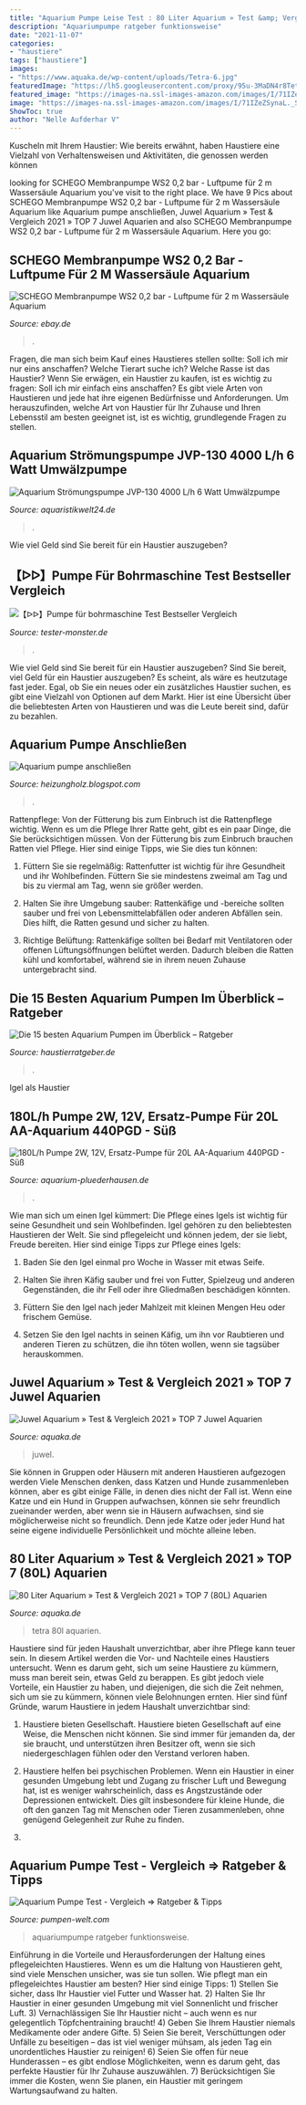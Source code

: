 ```yaml
---
title: "Aquarium Pumpe Leise Test : 80 Liter Aquarium » Test &amp; Vergleich 2021 » Top 7 (80l) Aquarien"
description: "Aquariumpumpe ratgeber funktionsweise"
date: "2021-11-07"
categories:
- "haustiere"
tags: ["haustiere"]
images:
- "https://www.aquaka.de/wp-content/uploads/Tetra-6.jpg"
featuredImage: "https://lh5.googleusercontent.com/proxy/95u-3MaDN4r8Tet-nSjcnVI9Z3opm4DWyh7FkCjzgHvL70SB_Qv0rPrcnXO3qm-t5WVbMD2CVyN09GlXbbdMyNA0=s0-d"
featured_image: "https://images-na.ssl-images-amazon.com/images/I/71IZeZSynaL._SX569_.jpg"
image: "https://images-na.ssl-images-amazon.com/images/I/71IZeZSynaL._SX569_.jpg"
ShowToc: true
author: "Nelle Aufderhar V"
---
```



Kuscheln mit Ihrem Haustier: Wie bereits erwähnt, haben Haustiere eine Vielzahl von Verhaltensweisen und Aktivitäten, die genossen werden können

	

		
looking for SCHEGO Membranpumpe WS2 0,2 bar - Luftpume für 2 m Wassersäule Aquarium you've visit to the right place. We have 9 Pics about SCHEGO Membranpumpe WS2 0,2 bar - Luftpume für 2 m Wassersäule Aquarium like Aquarium pumpe anschließen, Juwel Aquarium » Test &amp; Vergleich 2021 » TOP 7 Juwel Aquarien and also SCHEGO Membranpumpe WS2 0,2 bar - Luftpume für 2 m Wassersäule Aquarium. Here you go:
		
    
## SCHEGO Membranpumpe WS2 0,2 Bar - Luftpume Für 2 M Wassersäule Aquarium

<img loading=lazy src="https://www.zoo-gartenbedarf.de/media/import/schego/920_Schego-Membranpumpe-WS2.jpg" onerror="this.onerror=null;this.src='https://tse4.mm.bing.net/th?id=OIP.pVUUXW5f1ey7GRzFuNlImAHaHa&amp;pid=15.1';" alt="SCHEGO Membranpumpe WS2 0,2 bar - Luftpume für 2 m Wassersäule Aquarium">

_Source: ebay.de_

>. 

	

Fragen, die man sich beim Kauf eines Haustieres stellen sollte: Soll ich mir nur eins anschaffen? Welche Tierart suche ich? Welche Rasse ist das Haustier?
Wenn Sie erwägen, ein Haustier zu kaufen, ist es wichtig zu fragen: Soll ich mir einfach eins anschaffen? Es gibt viele Arten von Haustieren und jede hat ihre eigenen Bedürfnisse und Anforderungen. Um herauszufinden, welche Art von Haustier für Ihr Zuhause und Ihren Lebensstil am besten geeignet ist, ist es wichtig, grundlegende Fragen zu stellen.

    
## Aquarium Strömungspumpe JVP-130 4000 L/h 6 Watt Umwälzpumpe

<img loading=lazy src="https://cdn02.plentymarkets.com/9sy8qb9hlwp9/item/images/19165/full/Aquarium-Stroemungspumpe-JVP-100B-2500-L-h-3-Watt-U.png" onerror="this.onerror=null;this.src='https://tse1.mm.bing.net/th?id=OIP.l_uxmTuAxCujIEbohhrl2AHaEN&amp;pid=15.1';" alt="Aquarium Strömungspumpe JVP-130 4000 L/h 6 Watt Umwälzpumpe">

_Source: aquaristikwelt24.de_

>. 

	

Wie viel Geld sind Sie bereit für ein Haustier auszugeben?

    
## 【ᐅᐅ】Pumpe Für Bohrmaschine Test Bestseller Vergleich

<img loading=lazy src="https://images-na.ssl-images-amazon.com/images/I/71IZeZSynaL._SX569_.jpg" onerror="this.onerror=null;this.src='https://tse1.mm.bing.net/th?id=OIP.XrXSoNq73LnRzdPvJo38UgHaDM&amp;pid=15.1';" alt="【ᐅᐅ】Pumpe für bohrmaschine Test Bestseller Vergleich">

_Source: tester-monster.de_

>. 

	

Wie viel Geld sind Sie bereit für ein Haustier auszugeben?
Sind Sie bereit, viel Geld für ein Haustier auszugeben? Es scheint, als wäre es heutzutage fast jeder. Egal, ob Sie ein neues oder ein zusätzliches Haustier suchen, es gibt eine Vielzahl von Optionen auf dem Markt. Hier ist eine Übersicht über die beliebtesten Arten von Haustieren und was die Leute bereit sind, dafür zu bezahlen.

    
## Aquarium Pumpe Anschließen

<img loading=lazy src="https://lh5.googleusercontent.com/proxy/95u-3MaDN4r8Tet-nSjcnVI9Z3opm4DWyh7FkCjzgHvL70SB_Qv0rPrcnXO3qm-t5WVbMD2CVyN09GlXbbdMyNA0=s0-d" onerror="this.onerror=null;this.src='https://tse3.mm.bing.net/th?id=OIP.gSB1L3QgGqtM8sNbh3a6SQHaF2&amp;pid=15.1';" alt="Aquarium pumpe anschließen">

_Source: heizungholz.blogspot.com_

>. 

	

Rattenpflege: Von der Fütterung bis zum Einbruch ist die Rattenpflege wichtig.
Wenn es um die Pflege Ihrer Ratte geht, gibt es ein paar Dinge, die Sie berücksichtigen müssen. Von der Fütterung bis zum Einbruch brauchen Ratten viel Pflege. Hier sind einige Tipps, wie Sie dies tun können:
1. Füttern Sie sie regelmäßig: Rattenfutter ist wichtig für ihre Gesundheit und ihr Wohlbefinden. Füttern Sie sie mindestens zweimal am Tag und bis zu viermal am Tag, wenn sie größer werden.

2. Halten Sie ihre Umgebung sauber: Rattenkäfige und -bereiche sollten sauber und frei von Lebensmittelabfällen oder anderen Abfällen sein. Dies hilft, die Ratten gesund und sicher zu halten.

3. Richtige Belüftung: Rattenkäfige sollten bei Bedarf mit Ventilatoren oder offenen Lüftungsöffnungen belüftet werden. Dadurch bleiben die Ratten kühl und komfortabel, während sie in ihrem neuen Zuhause untergebracht sind.

    
## Die 15 Besten Aquarium Pumpen Im Überblick – Ratgeber

<img loading=lazy src="https://m.media-amazon.com/images/I/41LLenyIAJL._SL160_.jpg" onerror="this.onerror=null;this.src='https://tse3.mm.bing.net/th?id=OIP.4I57fQ9T1DBO_MHRQ1K-MAAAAA&amp;pid=15.1';" alt="Die 15 besten Aquarium Pumpen im Überblick – Ratgeber">

_Source: haustierratgeber.de_

>. 

	

Igel als Haustier

    
## 180L/h Pumpe 2W, 12V, Ersatz-Pumpe Für 20L AA-Aquarium 440PGD - Süß

<img loading=lazy src="https://aquarium-pluederhausen.de/media/image/product/4096/lg/180l-h-pumpe-2w-12v-ersatz-pumpe-fuer-20l-aa-aquarium-440pgd.jpg" onerror="this.onerror=null;this.src='https://tse1.mm.bing.net/th?id=OIP.9ifXNAsVAgykx6MU-jYNMAHaHa&amp;pid=15.1';" alt="180L/h Pumpe 2W, 12V, Ersatz-Pumpe für 20L AA-Aquarium 440PGD - Süß">

_Source: aquarium-pluederhausen.de_

>. 

	

Wie man sich um einen Igel kümmert: Die Pflege eines Igels ist wichtig für seine Gesundheit und sein Wohlbefinden.
Igel gehören zu den beliebtesten Haustieren der Welt. Sie sind pflegeleicht und können jedem, der sie liebt, Freude bereiten. Hier sind einige Tipps zur Pflege eines Igels:
1. Baden Sie den Igel einmal pro Woche in Wasser mit etwas Seife.

2. Halten Sie ihren Käfig sauber und frei von Futter, Spielzeug und anderen Gegenständen, die ihr Fell oder ihre Gliedmaßen beschädigen könnten.

3. Füttern Sie den Igel nach jeder Mahlzeit mit kleinen Mengen Heu oder frischem Gemüse.

4. Setzen Sie den Igel nachts in seinen Käfig, um ihn vor Raubtieren und anderen Tieren zu schützen, die ihn töten wollen, wenn sie tagsüber herauskommen.

    
## Juwel Aquarium » Test &amp; Vergleich 2021 » TOP 7 Juwel Aquarien

<img loading=lazy src="https://www.aquaka.de/wp-content/uploads/Juwel-1-1.jpg" onerror="this.onerror=null;this.src='https://tse2.mm.bing.net/th?id=OIP.ESle_RCINbmr2SsyZS31lAHaHb&amp;pid=15.1';" alt="Juwel Aquarium » Test &amp; Vergleich 2021 » TOP 7 Juwel Aquarien">

_Source: aquaka.de_

>juwel. 

	

Sie können in Gruppen oder Häusern mit anderen Haustieren aufgezogen werden
Viele Menschen denken, dass Katzen und Hunde zusammenleben können, aber es gibt einige Fälle, in denen dies nicht der Fall ist. Wenn eine Katze und ein Hund in Gruppen aufwachsen, können sie sehr freundlich zueinander werden, aber wenn sie in Häusern aufwachsen, sind sie möglicherweise nicht so freundlich. Denn jede Katze oder jeder Hund hat seine eigene individuelle Persönlichkeit und möchte alleine leben.

    
## 80 Liter Aquarium » Test &amp; Vergleich 2021 » TOP 7 (80L) Aquarien

<img loading=lazy src="https://www.aquaka.de/wp-content/uploads/Tetra-6.jpg" onerror="this.onerror=null;this.src='https://tse1.mm.bing.net/th?id=OIP.XNlXnue3IqTEnzfx4Xk_tQHaGO&amp;pid=15.1';" alt="80 Liter Aquarium » Test &amp; Vergleich 2021 » TOP 7 (80L) Aquarien">

_Source: aquaka.de_

>tetra 80l aquarien. 

	

Haustiere sind für jeden Haushalt unverzichtbar, aber ihre Pflege kann teuer sein. In diesem Artikel werden die Vor- und Nachteile eines Haustiers untersucht.
Wenn es darum geht, sich um seine Haustiere zu kümmern, muss man bereit sein, etwas Geld zu berappen. Es gibt jedoch viele Vorteile, ein Haustier zu haben, und diejenigen, die sich die Zeit nehmen, sich um sie zu kümmern, können viele Belohnungen ernten. Hier sind fünf Gründe, warum Haustiere in jedem Haushalt unverzichtbar sind:
1. Haustiere bieten Gesellschaft. Haustiere bieten Gesellschaft auf eine Weise, die Menschen nicht können. Sie sind immer für jemanden da, der sie braucht, und unterstützen ihren Besitzer oft, wenn sie sich niedergeschlagen fühlen oder den Verstand verloren haben.

2. Haustiere helfen bei psychischen Problemen. Wenn ein Haustier in einer gesunden Umgebung lebt und Zugang zu frischer Luft und Bewegung hat, ist es weniger wahrscheinlich, dass es Angstzustände oder Depressionen entwickelt. Dies gilt insbesondere für kleine Hunde, die oft den ganzen Tag mit Menschen oder Tieren zusammenleben, ohne genügend Gelegenheit zur Ruhe zu finden.

3.

    
## Aquarium Pumpe Test - Vergleich ⇒ Ratgeber &amp; Tipps

<img loading=lazy src="https://www.pumpen-welt.com/wp-content/uploads/2017/10/aquarium-576059_6401-262x205.png" onerror="this.onerror=null;this.src='https://tse4.mm.bing.net/th?id=OIP.A00SokUnxagbRPeRSfXZGAAAAA&amp;pid=15.1';" alt="Aquarium Pumpe Test - Vergleich ⇒ Ratgeber &amp; Tipps">

_Source: pumpen-welt.com_

>aquariumpumpe ratgeber funktionsweise. 

	

Einführung in die Vorteile und Herausforderungen der Haltung eines pflegeleichten Haustieres.
Wenn es um die Haltung von Haustieren geht, sind viele Menschen unsicher, was sie tun sollen. Wie pflegt man ein pflegeleichtes Haustier am besten? Hier sind einige Tipps: 1) Stellen Sie sicher, dass Ihr Haustier viel Futter und Wasser hat. 2) Halten Sie Ihr Haustier in einer gesunden Umgebung mit viel Sonnenlicht und frischer Luft. 3) Vernachlässigen Sie Ihr Haustier nicht – auch wenn es nur gelegentlich Töpfchentraining braucht! 4) Geben Sie Ihrem Haustier niemals Medikamente oder andere Gifte. 5) Seien Sie bereit, Verschüttungen oder Unfälle zu beseitigen – das ist viel weniger mühsam, als jeden Tag ein unordentliches Haustier zu reinigen! 6) Seien Sie offen für neue Hunderassen – es gibt endlose Möglichkeiten, wenn es darum geht, das perfekte Haustier für Ihr Zuhause auszuwählen. 7) Berücksichtigen Sie immer die Kosten, wenn Sie planen, ein Haustier mit geringem Wartungsaufwand zu halten.

